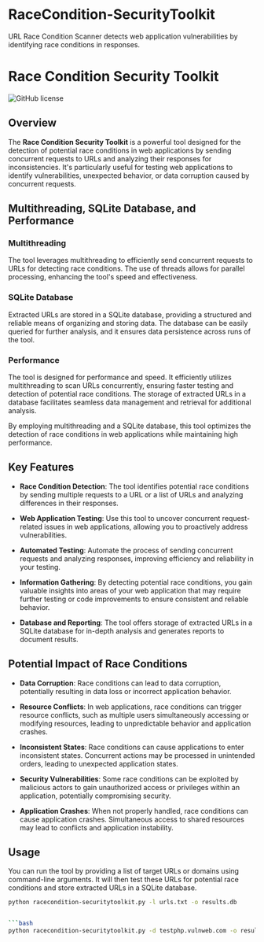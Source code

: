 # RaceCondition-SecurityToolkit
URL Race Condition Scanner detects web application vulnerabilities by identifying race conditions in responses.

# Race Condition Security Toolkit

![GitHub license](https://img.shields.io/badge/license-MIT-blue.svg)

## Overview

The **Race Condition Security Toolkit** is a powerful tool designed for the detection of potential race conditions in web applications by sending concurrent requests to URLs and analyzing their responses for inconsistencies. It's particularly useful for testing web applications to identify vulnerabilities, unexpected behavior, or data corruption caused by concurrent requests.

## Multithreading, SQLite Database, and Performance

### Multithreading
The tool leverages multithreading to efficiently send concurrent requests to URLs for detecting race conditions. The use of threads allows for parallel processing, enhancing the tool's speed and effectiveness.

### SQLite Database
Extracted URLs are stored in a SQLite database, providing a structured and reliable means of organizing and storing data. The database can be easily queried for further analysis, and it ensures data persistence across runs of the tool.

### Performance
The tool is designed for performance and speed. It efficiently utilizes multithreading to scan URLs concurrently, ensuring faster testing and detection of potential race conditions. The storage of extracted URLs in a database facilitates seamless data management and retrieval for additional analysis.

By employing multithreading and a SQLite database, this tool optimizes the detection of race conditions in web applications while maintaining high performance.

## Key Features

- **Race Condition Detection**: The tool identifies potential race conditions by sending multiple requests to a URL or a list of URLs and analyzing differences in their responses.

- **Web Application Testing**: Use this tool to uncover concurrent request-related issues in web applications, allowing you to proactively address vulnerabilities.

- **Automated Testing**: Automate the process of sending concurrent requests and analyzing responses, improving efficiency and reliability in your testing.

- **Information Gathering**: By detecting potential race conditions, you gain valuable insights into areas of your web application that may require further testing or code improvements to ensure consistent and reliable behavior.

- **Database and Reporting**: The tool offers storage of extracted URLs in a SQLite database for in-depth analysis and generates reports to document results.

## Potential Impact of Race Conditions

- **Data Corruption**: Race conditions can lead to data corruption, potentially resulting in data loss or incorrect application behavior.

- **Resource Conflicts**: In web applications, race conditions can trigger resource conflicts, such as multiple users simultaneously accessing or modifying resources, leading to unpredictable behavior and application crashes.

- **Inconsistent States**: Race conditions can cause applications to enter inconsistent states. Concurrent actions may be processed in unintended orders, leading to unexpected application states.

- **Security Vulnerabilities**: Some race conditions can be exploited by malicious actors to gain unauthorized access or privileges within an application, potentially compromising security.

- **Application Crashes**: When not properly handled, race conditions can cause application crashes. Simultaneous access to shared resources may lead to conflicts and application instability.

## Usage

You can run the tool by providing a list of target URLs or domains using command-line arguments. It will then test these URLs for potential race conditions and store extracted URLs in a SQLite database. 

```bash
python racecondition-securitytoolkit.py -l urls.txt -o results.db


```bash
python racecondition-securitytoolkit.py -d testphp.vulnweb.com -o results.db --report report.html
